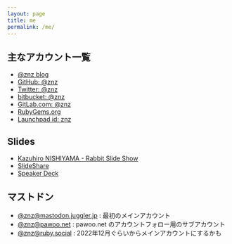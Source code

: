 ```yaml
---
layout: page
title: me
permalink: /me/
---
```

## 主なアカウント一覧

- <a href="https://blog.n-z.jp/">@znz blog</a>
- <a href="https://github.com/znz">GitHub: @znz</a>
- <a href="https://twitter.com/znz">Twitter: @znz</a>
- <a href="https://bitbucket.org/znz/">bitbucket: @znz</a>
- <a href="https://gitlab.com/znz">GitLab.com: @znz</a>
- <a href="https://rubygems.org/profiles/znz">RubyGems.org</a>
- <a href="https://launchpad.net/~znz">Launchpad id: znz</a>

## Slides

- <a href="https://slide.rabbit-shocker.org/authors/znz/">Kazuhiro NISHIYAMA - Rabbit Slide Show</a>
- <a href="https://www.slideshare.net/znzjp/">SlideShare</a>
- <a href="https://speakerdeck.com/znz">Speaker Deck</a>

## マストドン

- <a rel="me" href="https://mastodon.juggler.jp/@znz">@znz@mastodon.juggler.jp</a> : 最初のメインアカウント
- <a rel="me" href="https://pawoo.net/@znz">@znz@pawoo.net</a> : pawoo.net のアカウントフォロー用のサブアカウント
- <a rel="me" href="https://ruby.social/@znz">@znz@ruby.social</a> : 2022年12月ぐらいからメインアカウントにするかも
